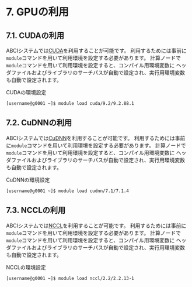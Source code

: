 # 7. GPUの利用

## 7.1. CUDAの利用
ABCIシステムでは[CUDA](https://developer.nvidia.com/cuda-toolkit)を利用することが可能です。
利用するためには事前に`module`コマンドを用いて利用環境を設定する必要があります。
計算ノードで`module`コマンドを用いて利用環境を設定すると、コンパイル用環境変数に
ヘッダファイルおよびライブラリのサーチパスが自動で設定され、実行用環境変数も自動で設定されます。

CUDAの環境設定

```
[username@g0001 ~]$ module load cuda/9.2/9.2.88.1
```


## 7.2. CuDNNの利用
ABCIシステムでは[CuDNN](https://developer.nvidia.com/cudnn)を利用することが可能です。
利用するためには事前に`module`コマンドを用いて利用環境を設定する必要があります。
計算ノードで`module`コマンドを用いて利用環境を設定すると、コンパイル用環境変数に
ヘッダファイルおよびライブラリのサーチパスが自動で設定され、実行用環境変数も自動で設定されます。

CuDNNの環境設定

```
[username@g0001 ~]$ module load cudnn/7.1/7.1.4
```

## 7.3. NCCLの利用
ABCIシステムでは[NCCL](https://developer.nvidia.com/nccl)を利用することが可能です。
利用するためには事前に`module`コマンドを用いて利用環境を設定する必要があります。
計算ノードで`module`コマンドを用いて利用環境を設定すると、コンパイル用環境変数に
ヘッダファイルおよびライブラリのサーチパスが自動で設定され、実行用環境変数も自動で設定されます。

NCCLの環境設定

```
[username@g0001 ~]$ module load nccl/2.2/2.2.13-1

```
